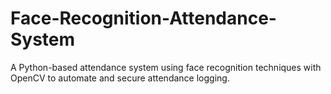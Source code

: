 # Face-Recognition-Attendance-System
A Python-based attendance system using face recognition techniques with OpenCV to automate and secure attendance logging.
